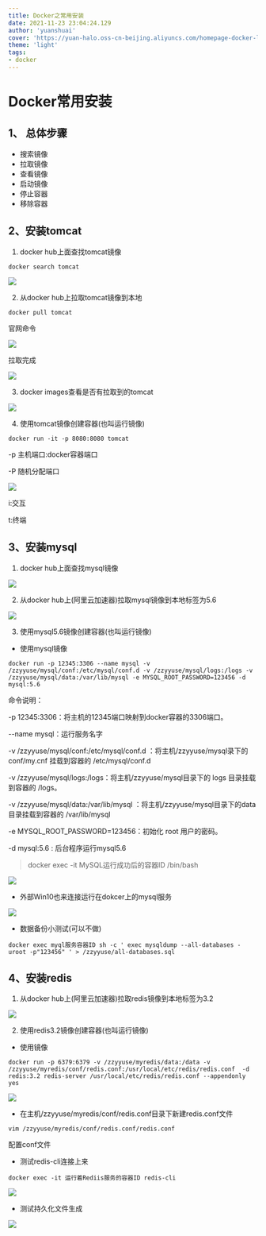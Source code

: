 ```yaml
---
title: Docker之常用安装
date: 2021-11-23 23:04:24.129
author: 'yuanshuai'
cover: 'https://yuan-halo.oss-cn-beijing.aliyuncs.com/homepage-docker-logo.png'
theme: 'light'
tags: 
- docker
---
```


# **Docker**常用安装

## 1、 **总体步骤**

- 搜索镜像
- 拉取镜像
- 查看镜像
- 启动镜像
- 停止容器
- 移除容器

## 2、**安装**tomcat

1. docker hub上面查找tomcat镜像

```shell
docker search tomcat
```

![](https://hexobbblog.oss-cn-beijing.aliyuncs.com/images/docker/71.png)

2. 从docker hub上拉取tomcat镜像到本地

```shell
docker pull tomcat
```

 官网命令

![](https://hexobbblog.oss-cn-beijing.aliyuncs.com/images/docker/72.png)

拉取完成

![](https://hexobbblog.oss-cn-beijing.aliyuncs.com/images/docker/73.png)

3. docker images查看是否有拉取到的tomcat

![](https://hexobbblog.oss-cn-beijing.aliyuncs.com/images/docker/74.png)

4. 使用tomcat镜像创建容器(也叫运行镜像)

```shell
docker run -it -p 8080:8080 tomcat
```

-p 主机端口:docker容器端口

-P 随机分配端口

![](https://hexobbblog.oss-cn-beijing.aliyuncs.com/images/docker/75.png)

i:交互

t:终端

## 3、**安装**mysql

1. docker hub上面查找mysql镜像

![](https://hexobbblog.oss-cn-beijing.aliyuncs.com/images/docker/76.png)

2. 从docker hub上(阿里云加速器)拉取mysql镜像到本地标签为5.6

![](https://hexobbblog.oss-cn-beijing.aliyuncs.com/images/docker/77.png)

3. 使用mysql5.6镜像创建容器(也叫运行镜像)

- 使用mysql镜像

```shell
docker run -p 12345:3306 --name mysql -v /zzyyuse/mysql/conf:/etc/mysql/conf.d -v /zzyyuse/mysql/logs:/logs -v /zzyyuse/mysql/data:/var/lib/mysql -e MYSQL_ROOT_PASSWORD=123456 -d mysql:5.6
```

命令说明： 

-p 12345:3306：将主机的12345端口映射到docker容器的3306端口。 

--name mysql：运行服务名字 

-v /zzyyuse/mysql/conf:/etc/mysql/conf.d ：将主机/zzyyuse/mysql录下的conf/my.cnf 挂载到容器的 /etc/mysql/conf.d 

-v /zzyyuse/mysql/logs:/logs：将主机/zzyyuse/mysql目录下的 logs 目录挂载到容器的 /logs。 

-v /zzyyuse/mysql/data:/var/lib/mysql ：将主机/zzyyuse/mysql目录下的data目录挂载到容器的 /var/lib/mysql 

-e MYSQL_ROOT_PASSWORD=123456：初始化 root 用户的密码。 

-d mysql:5.6 : 后台程序运行mysql5.6 

> docker exec -it MySQL运行成功后的容器ID   /bin/bash 

![](https://hexobbblog.oss-cn-beijing.aliyuncs.com/images/docker/78.png)

- 外部Win10也来连接运行在dokcer上的mysql服务

![](https://hexobbblog.oss-cn-beijing.aliyuncs.com/images/docker/79.png)

- 数据备份小测试(可以不做)

```shell
docker exec myql服务容器ID sh -c ' exec mysqldump --all-databases -uroot -p"123456" ' > /zzyyuse/all-databases.sql 
```

## 4、**安装**redis

1. 从docker hub上(阿里云加速器)拉取redis镜像到本地标签为3.2

![](https://hexobbblog.oss-cn-beijing.aliyuncs.com/images/docker/80.png)

2. 使用redis3.2镜像创建容器(也叫运行镜像)

- 使用镜像

```shell
docker run -p 6379:6379 -v /zzyyuse/myredis/data:/data -v /zzyyuse/myredis/conf/redis.conf:/usr/local/etc/redis/redis.conf  -d redis:3.2 redis-server /usr/local/etc/redis/redis.conf --appendonly yes 
```

![](https://hexobbblog.oss-cn-beijing.aliyuncs.com/images/docker/81.png)

- 在主机/zzyyuse/myredis/conf/redis.conf目录下新建redis.conf文件

```shell
vim /zzyyuse/myredis/conf/redis.conf/redis.conf
```

配置conf文件

- 测试redis-cli连接上来

```shell
docker exec -it 运行着Rediis服务的容器ID redis-cli 
```

![](https://hexobbblog.oss-cn-beijing.aliyuncs.com/images/docker/82.png)

- 测试持久化文件生成

![](https://hexobbblog.oss-cn-beijing.aliyuncs.com/images/docker/83.png)